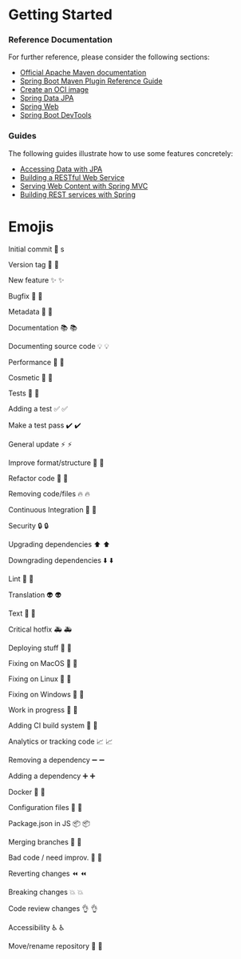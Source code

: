 # Getting Started

### Reference Documentation
For further reference, please consider the following sections:

* [Official Apache Maven documentation](https://maven.apache.org/guides/index.html)
* [Spring Boot Maven Plugin Reference Guide](https://docs.spring.io/spring-boot/docs/2.4.4/maven-plugin/reference/html/)
* [Create an OCI image](https://docs.spring.io/spring-boot/docs/2.4.4/maven-plugin/reference/html/#build-image)
* [Spring Data JPA](https://docs.spring.io/spring-boot/docs/2.4.4/reference/htmlsingle/#boot-features-jpa-and-spring-data)
* [Spring Web](https://docs.spring.io/spring-boot/docs/2.4.4/reference/htmlsingle/#boot-features-developing-web-applications)
* [Spring Boot DevTools](https://docs.spring.io/spring-boot/docs/2.4.4/reference/htmlsingle/#using-boot-devtools)

### Guides
The following guides illustrate how to use some features concretely:

* [Accessing Data with JPA](https://spring.io/guides/gs/accessing-data-jpa/)
* [Building a RESTful Web Service](https://spring.io/guides/gs/rest-service/)
* [Serving Web Content with Spring MVC](https://spring.io/guides/gs/serving-web-content/)
* [Building REST services with Spring](https://spring.io/guides/tutorials/bookmarks/)

# Emojis


Initial commit	🎉 s

Version tag	🔖 :bookmark:

New feature	✨ :sparkles:

Bugfix	🐛 :bug:

Metadata	📇 :card_index:

Documentation	📚 :books:

Documenting source code	💡 :bulb:

Performance	🐎 :racehorse:

Cosmetic	💄 :lipstick:

Tests	🚨 :rotating_light:

Adding a test	✅ :white_check_mark:

Make a test pass	✔️ :heavy_check_mark:

General update	⚡ :zap:

Improve format/structure	🎨 :art:

Refactor code	🔨 :hammer:

Removing code/files	🔥 :fire:

Continuous Integration	💚 :green_heart:

Security	🔒 :lock:

Upgrading dependencies	⬆️ :arrow_up:

Downgrading dependencies	⬇️ :arrow_down:

Lint	👕 :shirt:

Translation	👽 :alien:

Text	📝 :pencil:

Critical hotfix	🚑 :ambulance:

Deploying stuff	🚀 :rocket:

Fixing on MacOS	🍎 :apple:

Fixing on Linux	🐧 :penguin:

Fixing on Windows	🏁 :checkered_flag:

Work in progress	🚧 :construction:

Adding CI build system	👷 :construction_worker:

Analytics or tracking code	📈 :chart_with_upwards_trend:

Removing a dependency	➖ :heavy_minus_sign:

Adding a dependency	➕ :heavy_plus_sign:

Docker	🐳 :whale:

Configuration files	🔧 :wrench:

Package.json in JS	📦 :package:

Merging branches	🔀 :twisted_rightwards_arrows:

Bad code / need improv.	💩 :hankey:

Reverting changes	⏪ :rewind:

Breaking changes	💥 :boom:

Code review changes	👌 :ok_hand:

Accessibility	♿ :wheelchair:

Move/rename repository	🚚 :truck: